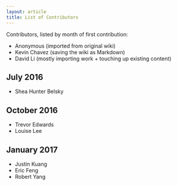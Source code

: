 ```yaml
---
layout: article
title: List of Contributors
---
```


Contributors, listed by month of first contribution:

- Anonymous (imported from original wiki)
- Kevin Chavez (saving the wiki as Markdown)
- David Li (mostly importing work + touching up existing content)

## July 2016

- Shea Hunter Belsky

## October 2016

- Trevor Edwards
- Louise Lee

## January 2017

- Justin Kuang
- Eric Feng
- Robert Yang
